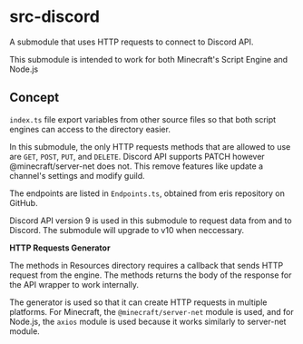 # src-discord

A submodule that uses HTTP requests to connect to Discord API.

This submodule is intended to work for both Minecraft's Script Engine and Node.js

## Concept

`index.ts` file export variables from other source files so that both script engines can access to the directory easier.

In this submodule, the only HTTP requests methods that are allowed to use are `GET`, `POST`, `PUT`, and `DELETE`. Discord API supports PATCH however @minecraft/server-net does not. This remove features like update a channel's settings and modify guild.

The endpoints are listed in `Endpoints.ts`, obtained from eris repository on GitHub.

Discord API version 9 is used in this submodule to request data from and to Discord. The submodule will upgrade to v10 when neccessary.

**HTTP Requests Generator**

The methods in Resources directory requires a callback that sends HTTP request from the engine. The methods returns the body of the response for the API wrapper to work internally.

The generator is used so that it can create HTTP requests in multiple platforms. For Minecraft, the `@minecraft/server-net` module is used, and for Node.js, the `axios` module is used because it works similarly to server-net module.
